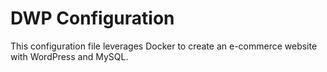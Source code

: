 # DWP Configuration

This configuration file leverages Docker to create an e-commerce website with WordPress and MySQL.
